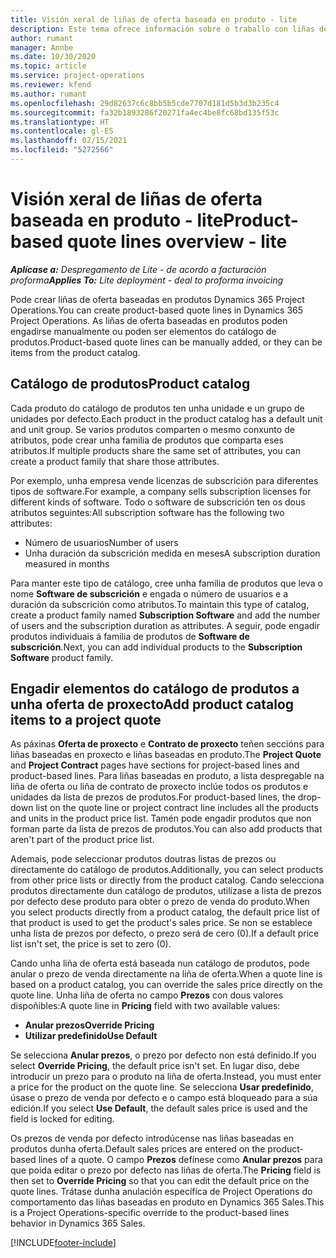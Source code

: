 ```yaml
---
title: Visión xeral de liñas de oferta baseada en produto - lite
description: Este tema ofrece información sobre o traballo con liñas de oferta baseada en produto.
author: rumant
manager: Annbe
ms.date: 10/30/2020
ms.topic: article
ms.service: project-operations
ms.reviewer: kfend
ms.author: rumant
ms.openlocfilehash: 29d82637c6c8bb5b5cde7707d181d5b3d3b235c4
ms.sourcegitcommit: fa32b1893286f20271fa4ec4be8fc68bd135f53c
ms.translationtype: HT
ms.contentlocale: gl-ES
ms.lasthandoff: 02/15/2021
ms.locfileid: "5272566"
---
```

# <a name="product-based-quote-lines-overview---lite"></a><span data-ttu-id="89d33-103">Visión xeral de liñas de oferta baseada en produto - lite</span><span class="sxs-lookup"><span data-stu-id="89d33-103">Product-based quote lines overview - lite</span></span>

<span data-ttu-id="89d33-104">_**Aplícase a:** Despregamento de Lite - de acordo a facturación proforma_</span><span class="sxs-lookup"><span data-stu-id="89d33-104">_**Applies To:** Lite deployment - deal to proforma invoicing_</span></span>

<span data-ttu-id="89d33-105">Pode crear liñas de oferta baseadas en produtos Dynamics 365 Project Operations.</span><span class="sxs-lookup"><span data-stu-id="89d33-105">You can create product-based quote lines in Dynamics 365 Project Operations.</span></span> <span data-ttu-id="89d33-106">As liñas de oferta baseadas en produtos poden engadirse manualmente ou poden ser elementos do catálogo de produtos.</span><span class="sxs-lookup"><span data-stu-id="89d33-106">Product-based quote lines can be manually added, or they can be items from the product catalog.</span></span>

## <a name="product-catalog"></a><span data-ttu-id="89d33-107">Catálogo de produtos</span><span class="sxs-lookup"><span data-stu-id="89d33-107">Product catalog</span></span>

<span data-ttu-id="89d33-108">Cada produto do catálogo de produtos ten unha unidade e un grupo de unidades por defecto.</span><span class="sxs-lookup"><span data-stu-id="89d33-108">Each product in the product catalog has a default unit and unit group.</span></span> <span data-ttu-id="89d33-109">Se varios produtos comparten o mesmo conxunto de atributos, pode crear unha familia de produtos que comparta eses atributos.</span><span class="sxs-lookup"><span data-stu-id="89d33-109">If multiple products share the same set of attributes, you can create a product family that share those attributes.</span></span> 

<span data-ttu-id="89d33-110">Por exemplo, unha empresa vende licenzas de subscrición para diferentes tipos de software.</span><span class="sxs-lookup"><span data-stu-id="89d33-110">For example, a company sells subscription licenses for different kinds of software.</span></span> <span data-ttu-id="89d33-111">Todo o software de subscrición ten os dous atributos seguintes:</span><span class="sxs-lookup"><span data-stu-id="89d33-111">All subscription software has the following two attributes:</span></span>

- <span data-ttu-id="89d33-112">Número de usuarios</span><span class="sxs-lookup"><span data-stu-id="89d33-112">Number of users</span></span>
- <span data-ttu-id="89d33-113">Unha duración da subscrición medida en meses</span><span class="sxs-lookup"><span data-stu-id="89d33-113">A subscription duration measured in months</span></span>

<span data-ttu-id="89d33-114">Para manter este tipo de catálogo, cree unha familia de produtos que leva o nome **Software de subscrición** e engada o número de usuarios e a duración da subscrición como atributos.</span><span class="sxs-lookup"><span data-stu-id="89d33-114">To maintain this type of catalog, create a product family named **Subscription Software** and add the number of users and the subscription duration as attributes.</span></span> <span data-ttu-id="89d33-115">A seguir, pode engadir produtos individuais á familia de produtos de **Software de subscrición**.</span><span class="sxs-lookup"><span data-stu-id="89d33-115">Next, you can add individual products to the **Subscription Software** product family.</span></span>

## <a name="add-product-catalog-items-to-a-project-quote"></a><span data-ttu-id="89d33-116">Engadir elementos do catálogo de produtos a unha oferta de proxecto</span><span class="sxs-lookup"><span data-stu-id="89d33-116">Add product catalog items to a project quote</span></span>

<span data-ttu-id="89d33-117">As páxinas **Oferta de proxecto** e **Contrato de proxecto** teñen seccións para liñas baseadas en proxecto e liñas baseadas en produto.</span><span class="sxs-lookup"><span data-stu-id="89d33-117">The **Project Quote** and **Project Contract** pages have sections for project-based lines and product-based lines.</span></span> <span data-ttu-id="89d33-118">Para liñas baseadas en produto, a lista despregable na liña de oferta ou liña de contrato de proxecto inclúe todos os produtos e unidades da lista de prezos de produtos.</span><span class="sxs-lookup"><span data-stu-id="89d33-118">For product-based lines, the drop-down list on the quote line or project contract line includes all the products and units in the product price list.</span></span> <span data-ttu-id="89d33-119">Tamén pode engadir produtos que non forman parte da lista de prezos de produtos.</span><span class="sxs-lookup"><span data-stu-id="89d33-119">You can also add products that aren't part of the product price list.</span></span>

<span data-ttu-id="89d33-120">Ademais, pode seleccionar produtos doutras listas de prezos ou directamente do catálogo de produtos.</span><span class="sxs-lookup"><span data-stu-id="89d33-120">Additionally, you can select products from other price lists or directly from the product catalog.</span></span> <span data-ttu-id="89d33-121">Cando selecciona produtos directamente dun catálogo de produtos, utilízase a lista de prezos por defecto dese produto para obter o prezo de venda do produto.</span><span class="sxs-lookup"><span data-stu-id="89d33-121">When you select products directly from a product catalog, the default price list of that product is used to get the product's sales price.</span></span> <span data-ttu-id="89d33-122">Se non se establece unha lista de prezos por defecto, o prezo será de cero (0).</span><span class="sxs-lookup"><span data-stu-id="89d33-122">If a default price list isn't set, the price is set to zero (0).</span></span>

<span data-ttu-id="89d33-123">Cando unha liña de oferta está baseada nun catálogo de produtos, pode anular o prezo de venda directamente na liña de oferta.</span><span class="sxs-lookup"><span data-stu-id="89d33-123">When a quote line is based on a product catalog, you can override the sales price directly on the quote line.</span></span> <span data-ttu-id="89d33-124">Unha liña de oferta no campo **Prezos** con dous valores dispoñibles:</span><span class="sxs-lookup"><span data-stu-id="89d33-124">A quote line in **Pricing** field with two available values:</span></span>

- <span data-ttu-id="89d33-125">**Anular prezos**</span><span class="sxs-lookup"><span data-stu-id="89d33-125">**Override Pricing**</span></span>
- <span data-ttu-id="89d33-126">**Utilizar predefinido**</span><span class="sxs-lookup"><span data-stu-id="89d33-126">**Use Default**</span></span>

<span data-ttu-id="89d33-127">Se selecciona **Anular prezos**, o prezo por defecto non está definido.</span><span class="sxs-lookup"><span data-stu-id="89d33-127">If you select **Override Pricing**, the default price isn't set.</span></span> <span data-ttu-id="89d33-128">En lugar diso, debe introducir un prezo para o produto na liña de oferta.</span><span class="sxs-lookup"><span data-stu-id="89d33-128">Instead, you must enter a price for the product on the quote line.</span></span> <span data-ttu-id="89d33-129">Se selecciona **Usar predefinido**, úsase o prezo de venda por defecto e o campo está bloqueado para a súa edición.</span><span class="sxs-lookup"><span data-stu-id="89d33-129">If you select **Use Default**, the default sales price is used and the field is locked for editing.</span></span>

<span data-ttu-id="89d33-130">Os prezos de venda por defecto introdúcense nas liñas baseadas en produtos dunha oferta.</span><span class="sxs-lookup"><span data-stu-id="89d33-130">Default sales prices are entered on the product-based lines of a quote.</span></span> <span data-ttu-id="89d33-131">O campo **Prezos** defínese como **Anular prezos** para que poida editar o prezo por defecto nas liñas de oferta.</span><span class="sxs-lookup"><span data-stu-id="89d33-131">The **Pricing** field is then set to **Override Pricing** so that you can edit the default price on the quote lines.</span></span> <span data-ttu-id="89d33-132">Trátase dunha anulación específica de Project Operations do comportamento das liñas baseadas en produto en Dynamics 365 Sales.</span><span class="sxs-lookup"><span data-stu-id="89d33-132">This is a Project Operations-specific override to the product-based lines behavior in Dynamics 365 Sales.</span></span>


[!INCLUDE[footer-include](../../includes/footer-banner.md)]